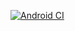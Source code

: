 [![Android CI](https://github.com/Farrokhzadeh/FruitF/actions/workflows/android.yml/badge.svg)](https://github.com/Farrokhzadeh/FruitF/actions/workflows/android.yml)
